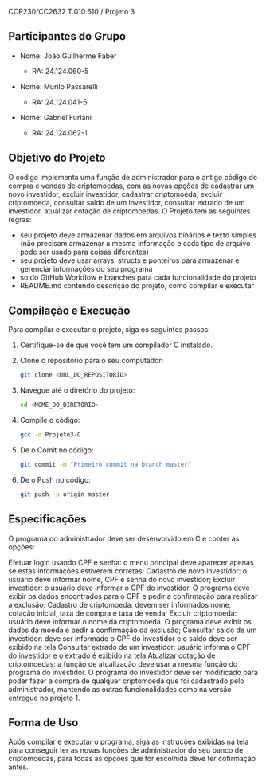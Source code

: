 
CCP230/CC2632 T.010.610 / Projeto 3
## Participantes do Grupo

- Nome: João Guilherme Faber
  - RA: 24.124.060-5

- Nome: Murilo Passarelli 
  - RA: 24.124.041-5

- Nome: Gabriel Furlani 
  - RA: 24.124.062-1


## Objetivo do Projeto

O código implementa uma função de administrador para o antigo código de compra e vendas de criptomoedas, com as novas opções de cadastrar um novo investidor, excluir investidor, cadastrar criptomoeda, excluir criptomoeda, consultar saldo de um investidor, consultar extrado de um investidor, atualizar cotação de criptomoedas.
O Projeto tem as seguintes regras:
- seu projeto deve armazenar dados em arquivos binários e texto simples (não precisam armazenar a mesma informação e cada tipo de arquivo pode ser usado para coisas diferentes)
- seu projeto deve usar arrays, structs e ponteiros para armazenar e gerenciar informações do seu programa
- so do GitHub Workflow e branches para cada funcionalidade do projeto
- README.md contendo descrição do projeto, como compilar e executar
## Compilação e Execução

Para compilar e executar o projeto, siga os seguintes passos:

1. Certifique-se de que você tem um compilador C instalado.
2. Clone o repositório para o seu computador:

    ```sh
    git clone <URL_DO_REPOSITÓRIO>
    ```
   
3. Navegue até o diretório do projeto:

    ```sh
    cd <NOME_DO_DIRETÓRIO>
    ```

4. Compile o código:

    ```sh
    gcc -o Projeto3-C
    ```
5. De o Comit no código:

   ```sh
   git commit -m "Primeiro commit na branch master"
   ```
7. De o Push no código:

    ```sh
    git push -u origin master
    ```
## Especificações
O programa do administrador deve ser desenvolvido em C e conter as opções:

Efetuar login​ usando CPF e senha: o menu principal deve aparecer apenas se estas informações estiverem corretas;
Cadastro de novo investidor: o usuário deve informar nome, CPF e senha do novo investidor;
Excluir investidor: o usuário deve informar o CPF do investidor. O programa deve exibir os dados encontrados para o CPF e pedir a confirmação para realizar a exclusão;
Cadastro de criptomoeda: devem ser informados nome, cotação inicial, taxa de compra e taxa de venda;
Excluir criptomoeda: usuário deve informar o nome da criptomoeda. O programa deve exibir os dados da moeda e pedir a confirmação da exclusão;
Consultar saldo de um investidor: deve ser informado o CPF do investidor e o saldo deve ser exibido na tela
Consultar extrado de um investidor: usuário informa o CPF do investidor e o extrado é exibido na tela
Atualizar cotação de criptomoedas: a função de atualização deve usar a mesma função do programa do investidor.
O programa do investidor deve ser modificado para poder fazer a compra de qualquer criptomoeda que foi cadastrado pelo administrador, mantendo as outras funcionalidades como na versão entregue no projeto 1.

## Forma de Uso

Após compilar e executar o programa, siga as instruções exibidas na tela para conseguir ter as novas funções de administrador do seu banco de criptomoedas, para todas as opções que for escolhida deve ter cofirmação antes.
